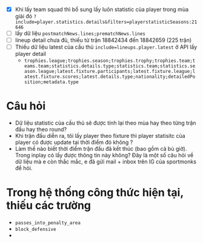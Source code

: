  - [x] Khi lấy team squad thì bổ sung lấy luôn statistic của player trong mùa giải đó `?include=player.statistics.details&filters=playerstatisticSeasons:21646`
- [ ] lấy dữ liệu `postmatchNews.lines;prematchNews.lines`
- [ ] lineup detail chưa đủ, thiếu từ trận 18842434 đến 18842659 (225 trận)
- [ ] Thiếu dữ liệu latest của cầu thủ `include=lineups.player.latest` ở API lấy player detail
	- `trophies.league;trophies.season;trophies.trophy;trophies.team;teams.team;statistics.details.type;statistics.team;statistics.season.league;latest.fixture.participants;latest.fixture.league;latest.fixture.scores;latest.details.type;nationality;detailedPosition;metadata.type`


# Câu hỏi
- Dữ liệu statistic của cầu thủ sẽ được tính lại theo mùa hay theo từng trận đấu hay theo round?
- Khi trận đấu diễn ra, tôi lấy player theo fixture thì player statisitc của player có được update tại thời điểm đó không ?
- Làm thế nào biết thời điểm trận đấu đã kết thúc (bao gồm cả bù giờ). Trong inplay có lấy được thông tin này không?
Đây là một số câu hỏi về dữ liệu mà e còn thắc mắc, e đã gửi mail + inbox trên IG của sportmonks để hỏi.


# Trong hệ thống công thức hiện tại, thiếu các trường

 - `passes_into_penalty_area`
 - `block_defensive`
 - 

<!--stackedit_data:
eyJoaXN0b3J5IjpbLTE1OTAxNjUxMjcsLTIwODkzNjIzNDgsLT
IwNjg1MTEzNTEsLTEzNDM0MTg1MDgsMTQ4MTQ5ODIxMSwtOTEw
MTA3NTIzLDIxMTU5MjQ3NTAsNTQxMzM3MDY5LDQ3NTU0MjY2NC
w2NDMzODI5ODUsMzYzMjg0MDIwLDEzMTczNzM4OTEsMTg5MDE5
OTA0OSwxMjE5NjQ0Mjk5LDE3MzQwNjI1ODgsNTM0NjAzMTk3LD
E2Mjk2MzExNDddfQ==
-->